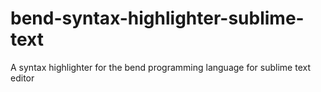 # bend-syntax-highlighter-sublime-text
A syntax highlighter for the bend programming language for sublime text editor
